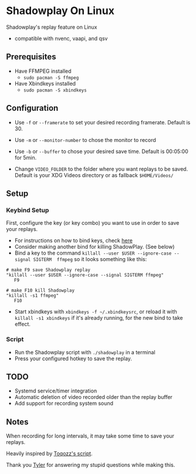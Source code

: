 # Shadowplay On Linux

Shadowplay's replay feature on Linux

- compatible with nvenc, vaapi, and qsv

## Prerequisites

- Have FFMPEG installed
	- `sudo pacman -S ffmpeg`
- Have Xbindkeys installed
	- `sudo pacman -S xbindkeys`

## Configuration

- Use `-f` or `--framerate` to set your desired recording framerate. Default is 30.

- Use `-m` or `--monitor-number` to chose the monitor to record

- Use `-b` or `--buffer` to chose your desired save time. Default is 00:05:00 for 5min.

- Change `VIDEO_FOLDER` to the folder where you want replays to be saved. Default is your XDG Videos directory or as fallback `$HOME/Videos/`

## Setup

### Keybind Setup
First, configure the key (or key combo) you want to use in order to save your replays.
- For instructions on how to bind keys, check [here](http://xahlee.info/linux/linux_xbindkeys_tutorial.html) 
- Consider making another bind for killing ShadowPlay. (See below)
- Bind a key to the command `killall --user $USER --ignore-case --signal SIGTERM  ffmpeg` so it looks something like this:
```
# make F9 save Shadowplay replay
"killall --user $USER --ignore-case --signal SIGTERM ffmpeg"
   F9

# make F10 kill Shadowplay
"killall -s1 ffmpeg"
   F10
```
- Start xbindkeys with `xbindkeys -f ~/.xbindkeysrc`, or reload it with `killall -s1 xbindkeys` if it's already running, for the new bind to take effect.

### Script

- Run the Shadowplay script with `./shadowplay` in a terminal
- Press your configured hotkey to save the replay. 

## TODO
- Systemd service/timer integration
- Automatic deletion of video recorded older than the replay buffer
- Add support for recording system sound

## Notes
When recording for long intervals, it may take some time to save your replays.

Heavily inspired by [Toqozz's script](https://github.com/Toqozz/shadowplay-linux).

Thank you [Tyler](https://github.com/durcor) for answering my stupid questions while making this.
